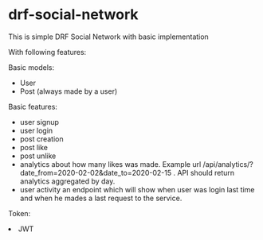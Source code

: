 # drf-social-network

<p> This is simple DRF Social Network with basic implementation<p>

<p>With following features:</p>
<p>Basic models:</p>
<ul>
<li>User</li>
<li>Post (always made by a user)</li>

</ul>

<p>Basic features:</p>
<ul>
<li>user signup</li>
<li>user login</li>
<li>post creation</li>
<li>post like</li>
<li>post unlike</li>
<li>analytics  about how many likes was made. Example url
/api/analytics/?date_from=2020-02-02&date_to=2020-02-15 . API should return analytics
aggregated by day.</li>
<li>user activity an endpoint which will show when user was login last time and when he
mades a last request to the service.</li>
</ul>

<p>Token:</p>
<li>JWT</li>